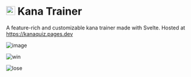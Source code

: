 # <img src="https://github.com/syslev/KanaQuiz/assets/61996958/7a8cfedb-5c74-4a04-88b0-dd4fc0624002" width="24"/> Kana Trainer

A feature-rich and customizable kana trainer made with Svelte. Hosted at https://kanaquiz.pages.dev

![image](https://github.com/syslev/KanaQuiz/assets/61996958/7b10bb5c-57dd-4e70-9c7c-72b7303dc402)

![win](https://github.com/syslev/KanaQuiz/assets/61996958/d65cd40f-a0bc-49da-9b44-874392904186)

![lose](https://github.com/syslev/KanaQuiz/assets/61996958/7c56cdda-b22b-4154-a16f-5f0cd4475364)
